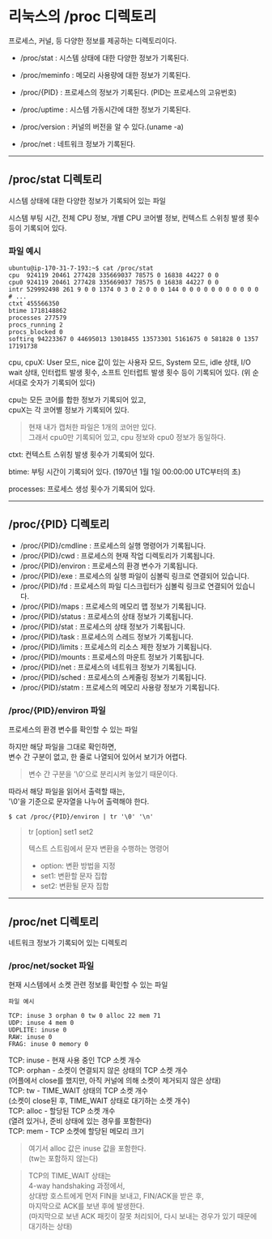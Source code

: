 # 리눅스의 /proc 디렉토리
 
프로세스, 커널, 등 다양한 정보를 제공하는 디렉토리이다.

- /proc/stat : 시스템 상태에 대한 다양한 정보가 기록된다.

- /proc/meminfo : 메모리 사용량에 대한 정보가 기록된다.

- /proc/{PID} : 프로세스의 정보가 기록된다. (PID는 프로세스의 고유번호)

- /proc/uptime : 시스템 가동시간에 대한 정보가 기록된다.
  
- /proc/version : 커널의 버전을 알 수 있다.(uname -a)

- /proc/net : 네트워크 정보가 기록된다.

---

## /proc/stat 디렉토리

시스템 상태에 대한 다양한 정보가 기록되어 있는 파일

시스템 부팅 시간, 전체 CPU 정보, 개별 CPU 코어별 정보, 컨텍스트 스위칭 발생 횟수 등이 기록되어 있다.

### 파일 예시

```shell
ubuntu@ip-170-31-7-193:~$ cat /proc/stat
cpu  924119 20461 277428 335669037 78575 0 16838 44227 0 0
cpu0 924119 20461 277428 335669037 78575 0 16838 44227 0 0
intr 529992498 261 9 0 0 1374 0 3 0 2 0 0 0 144 0 0 0 0 0 0 0 0 0 0 0 # ...
ctxt 455566350
btime 1718148862
processes 277579
procs_running 2
procs_blocked 0
softirq 94223367 0 44695013 13018455 13573301 5161675 0 581828 0 1357 17191738
```

cpu, cpuX: User 모드, nice 값이 있는 사용자 모드, System 모드, idle 상태, I/O wait 상태, 인터럽트 발생 횟수, 소프트 인터럽트 발생 횟수 등이 기록되어 있다.
(위 순서대로 숫자가 기록되어 있다)

cpu는 모든 코어를 합한 정보가 기록되어 있고,  
cpuX는 각 코어별 정보가 기록되어 있다.

> 현재 내가 캡처한 파일은 1개의 코어만 있다.  
> 그래서 cpu0만 기록되어 있고, cpu 정보와 cpu0 정보가 동일하다.

ctxt: 컨텍스트 스위칭 발생 횟수가 기록되어 있다.

btime: 부팅 시간이 기록되어 있다. (1970년 1월 1일 00:00:00 UTC부터의 초)

processes: 프로세스 생성 횟수가 기록되어 있다.

---

## /proc/{PID} 디렉토리

- /proc/{PID}/cmdline : 프로세스의 실행 명령어가 기록됩니다.
- /proc/{PID}/cwd : 프로세스의 현재 작업 디렉토리가 기록됩니다.
- /proc/{PID}/environ : 프로세스의 환경 변수가 기록됩니다.
- /proc/{PID}/exe : 프로세스의 실행 파일이 심볼릭 링크로 연결되어 있습니다.
- /proc/{PID}/fd : 프로세스의 파일 디스크립터가 심볼릭 링크로 연결되어 있습니다.
- /proc/{PID}/maps : 프로세스의 메모리 맵 정보가 기록됩니다.
- /proc/{PID}/status : 프로세스의 상태 정보가 기록됩니다.
- /proc/{PID}/stat : 프로세스의 상태 정보가 기록됩니다.
- /proc/{PID}/task : 프로세스의 스레드 정보가 기록됩니다.
- /proc/{PID}/limits : 프로세스의 리소스 제한 정보가 기록됩니다.
- /proc/{PID}/mounts : 프로세스의 마운트 정보가 기록됩니다.
- /proc/{PID}/net : 프로세스의 네트워크 정보가 기록됩니다.
- /proc/{PID}/sched : 프로세스의 스케줄링 정보가 기록됩니다.
- /proc/{PID}/statm : 프로세스의 메모리 사용량 정보가 기록됩니다.

### /proc/{PID}/environ 파일

프로세스의 환경 변수를 확인할 수 있는 파일

하지만 해당 파일을 그대로 확인하면,  
변수 간 구분이 없고, 한 줄로 나열되어 있어서 보기가 어렵다.

> 변수 간 구분을 '\0'으로 분리시켜 놓았기 때문이다.

따라서 해당 파일을 읽어서 출력할 때는,  
'\0'을 기준으로 문자열을 나누어 출력해야 한다.

```shell
$ cat /proc/{PID}/environ | tr '\0' '\n'
```

> tr [option] set1 set2
> 
> 텍스트 스트림에서 문자 변환을 수행하는 명령어
> 
> - option: 변환 방법을 지정
> - set1: 변환할 문자 집합
> - set2: 변환될 문자 집합

---

## /proc/net 디렉토리

네트워크 정보가 기록되어 있는 디렉토리

### /proc/net/socket 파일

현재 시스템에서 소켓 관련 정보를 확인할 수 있는 파일

`파일 예시`

```shell
TCP: inuse 3 orphan 0 tw 0 alloc 22 mem 71
UDP: inuse 4 mem 0
UDPLITE: inuse 0
RAW: inuse 0
FRAG: inuse 0 memory 0
```

TCP: inuse - 현재 사용 중인 TCP 소켓 개수  
TCP: orphan - 소켓이 연결되지 않은 상태의 TCP 소켓 개수  
(어플에서 close를 했지만, 아직 커널에 의해 소켓이 제거되지 않은 상태)  
TCP: tw - TIME_WAIT 상태의 TCP 소켓 개수  
(소켓이 close된 후, TIME_WAIT 상태로 대기하는 소켓 개수)  
TCP: alloc - 할당된 TCP 소켓 개수  
(열려 있거나, 준비 상태에 있는 경우를 포함한다)  
TCP: mem - TCP 소켓에 할당된 메모리 크기

> 여기서 alloc 값은 inuse 값을 포함한다.  
> (tw는 포함하지 않는다)

> TCP의 TIME_WAIT 상태는  
> 4-way handshaking 과정에서,  
> 상대방 호스트에게 먼저 FIN을 보내고, FIN/ACK을 받은 후,  
> 마지막으로 ACK를 보낸 후에 발생한다.  
> (마지막으로 보낸 ACK 패킷이 잘못 처리되어, 다시 보내는 경우가 있기 때문에 대기하는 상태)